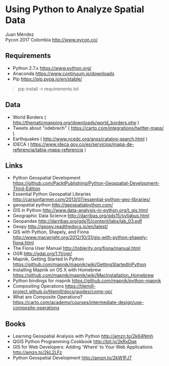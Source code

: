 # Using Python to Analyze Spatial Data

Juan Méndez  
Pycon 2017 Colombia http://www.pycon.co/

## Requirements

- Python 2.7.x https://www.python.org/
- Anaconda https://www.continuum.io/downloads
- Pip https://pip.pypa.io/en/stable/


>pip install -r requirements.txt


## Data

- World Borders ( http://thematicmapping.org/downloads/world_borders.php )
- Tweets about "odebrech" ( https://carto.com/integrations/twitter-maps/ )
- Earthquakes ( http://www.ncedc.org/anss/catalog-search.html )
- IDECA ( https://www.ideca.gov.co/es/servicios/mapa-de-referencia/tabla-mapa-referencia )

## Links

- Python Geospatial Development  https://github.com/PacktPublishing/Python-Geospatial-Development-Third-Edition
- Essential Python Geospatial Libraries http://carsonfarmer.com/2013/07/essential-python-geo-libraries/
- geospatial python http://geospatialpython.com/
- GIS in Python  http://www.data-analysis-in-python.org/t_gis.html
- Geographic Data Science http://darribas.org/gds15/syllabus.html
- Geopandas http://darribas.org/gds15/content/labs/lab_03.pdf
- Geopy http://geopy.readthedocs.io/en/latest/
- GIS with Python, Shapely, and Fiona http://www.macwright.org/2012/10/31/gis-with-python-shapely-fiona.html
- The Fiona User Manual http://toblerity.org/fiona/manual.html
- OGR http://gdal.org/1.11/ogr/
- Mapnik, Getting Started In Python https://github.com/mapnik/mapnik/wiki/GettingStartedInPython
- Installing Mapnik on OS X with Homebrew https://github.com/mapnik/mapnik/wiki/MacInstallation_Homebrew
- Python bindings for mapnik https://github.com/mapnik/python-mapnik 
- Compositing Operations https://tilemill-project.github.io/tilemill/docs/guides/comp-op/
- What are Composite Operations? https://carto.com/academy/courses/intermediate-design/use-composite-operations

## Books

- Learning Geospatial Analysis with Python http://amzn.to/2k64Nmh
- QGIS Python Programming Cookbook http://bit.ly/2kRxDqe
- GIS for Web Developers: Adding 'Where' to Your Web Applications http://amzn.to/2kL2LFz
- Python Geospatial Development http://amzn.to/2kW1FJ7
